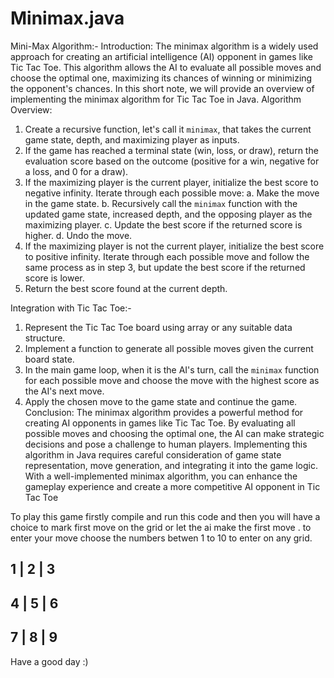 # Minimax.java

Mini-Max Algorithm:-
Introduction:
The minimax algorithm is a widely used approach for creating an artificial
intelligence (AI) opponent in games like Tic Tac Toe. This algorithm allows the AI 
to evaluate all possible moves and choose the optimal one, maximizing its 
chances of winning or minimizing the opponent's chances. In this short note, 
we will provide an overview of implementing the minimax algorithm for Tic Tac 
Toe in Java.
Algorithm Overview:
1. Create a recursive function, let's call it `minimax`, that takes the current 
game state, depth, and maximizing player as inputs.
2. If the game has reached a terminal state (win, loss, or draw), return the 
evaluation score based on the outcome (positive for a win, negative for a loss, 
and 0 for a draw).
3. If the maximizing player is the current player, initialize the best score to 
negative infinity. Iterate through each possible move:
 a. Make the move in the game state.
 b. Recursively call the `minimax` function with the updated game state, 
increased depth, and the opposing player as the maximizing player.
 c. Update the best score if the returned score is higher.
 d. Undo the move.
4. If the maximizing player is not the current player, initialize the best score to 
positive infinity. Iterate through each possible move and follow the same 
process as in step 3, but update the best score if the returned score is lower.
5. Return the best score found at the current depth.
 
Integration with Tic Tac Toe:-
1. Represent the Tic Tac Toe board using array or any suitable data structure.
2. Implement a function to generate all possible moves given the current board 
state.
3. In the main game loop, when it is the AI's turn, call the `minimax` function 
for each possible move and choose the move with the highest score as the AI's 
next move.
4. Apply the chosen move to the game state and continue the game.
Conclusion:
The minimax algorithm provides a powerful method for creating AI opponents 
in games like Tic Tac Toe. By evaluating all possible moves and choosing the 
optimal one, the AI can make strategic decisions and pose a challenge to 
human players. Implementing this algorithm in Java requires careful 
consideration of game state representation, move generation, and integrating 
it into the game logic. With a well-implemented minimax algorithm, you can 
enhance the gameplay experience and create a more competitive AI opponent 
in Tic Tac Toe

To play this game firstly compile and run this code and then you will have a choice to mark first move on the grid or let the ai make the first move .
to enter your move choose the numbers betwen 1 to 10 to enter on any grid.

1 | 2 | 3
----------     
4 | 5 | 6
----------
7 | 8 | 9
---------

 Have a good day :)



